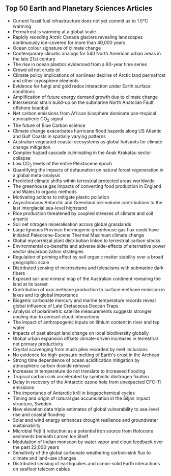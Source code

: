 <h2> Top 50 Earth and Planetary Sciences Articles</h2>



<ul>

                             

 <li><a target="_blank" href="https://github.com/manjunath5496/Top-50-Earth-and-Planetary-Sciences-Articles/blob/master/eps(1).pdf" style="text-decoration:none;">Current fossil fuel infrastructure does not yet commit us to 1.5°C warming</a></li>

 <li><a target="_blank" href="https://github.com/manjunath5496/Top-50-Earth-and-Planetary-Sciences-Articles/blob/master/eps(2).pdf" style="text-decoration:none;">Permafrost is warming at a global scale</a></li>

<li><a target="_blank" href="https://github.com/manjunath5496/Top-50-Earth-and-Planetary-Sciences-Articles/blob/master/eps(3).pdf" style="text-decoration:none;">
Rapidly receding Arctic Canada glaciers revealing landscapes continuously ice-covered for more than 40,000 years </a></li>
 <li><a target="_blank" href="https://github.com/manjunath5496/Top-50-Earth-and-Planetary-Sciences-Articles/blob/master/eps(4).pdf" style="text-decoration:none;">Ocean colour signature of climate change</a></li>                              
<li><a target="_blank" href="https://github.com/manjunath5496/Top-50-Earth-and-Planetary-Sciences-Articles/blob/master/eps(5).pdf" style="text-decoration:none;">Contemporary climatic analogs for 540 North American urban areas in the late 21st century</a></li>
<li><a target="_blank" href="https://github.com/manjunath5496/Top-50-Earth-and-Planetary-Sciences-Articles/blob/master/eps(6).pdf" style="text-decoration:none;">The rise in ocean plastics evidenced from a 60-year time series</a></li>
 <li><a target="_blank" href="https://github.com/manjunath5496/Top-50-Earth-and-Planetary-Sciences-Articles/blob/master/eps(7).pdf" style="text-decoration:none;">Crowd oil not crude oil</a></li>

 <li><a target="_blank" href="https://github.com/manjunath5496/Top-50-Earth-and-Planetary-Sciences-Articles/blob/master/eps(8).pdf" style="text-decoration:none;"> Climate policy implications of nonlinear decline of Arctic land permafrost and other cryosphere elements </a></li>
   <li><a target="_blank" href="https://github.com/manjunath5496/Top-50-Earth-and-Planetary-Sciences-Articles/blob/master/eps(9).pdf" style="text-decoration:none;">Evidence for fungi and gold redox interaction under Earth surface conditions</a></li>
  
   
 <li><a target="_blank" href="https://github.com/manjunath5496/Top-50-Earth-and-Planetary-Sciences-Articles/blob/master/eps(10).pdf" style="text-decoration:none;">Amplification of future energy demand growth due to climate change</a></li>                              
<li><a target="_blank" href="https://github.com/manjunath5496/Top-50-Earth-and-Planetary-Sciences-Articles/blob/master/eps(11).pdf" style="text-decoration:none;">Interseismic strain build-up on the submarine North Anatolian Fault offshore Istanbul</a></li>
<li><a target="_blank" href="https://github.com/manjunath5496/Top-50-Earth-and-Planetary-Sciences-Articles/blob/master/eps(12).pdf" style="text-decoration:none;">Net carbon emissions from African biosphere dominate pan-tropical atmospheric CO<sub>2</sub> signal</a></li>
<li><a target="_blank" href="https://github.com/manjunath5496/Top-50-Earth-and-Planetary-Sciences-Articles/blob/master/eps(13).pdf" style="text-decoration:none;">The future of Blue Carbon science</a></li>

<li><a target="_blank" href="https://github.com/manjunath5496/Top-50-Earth-and-Planetary-Sciences-Articles/blob/master/eps(14).pdf" style="text-decoration:none;">Climate change exacerbates hurricane flood hazards along US Atlantic and Gulf Coasts in spatially varying patterns</a></li>
                              
<li><a target="_blank" href="https://github.com/manjunath5496/Top-50-Earth-and-Planetary-Sciences-Articles/blob/master/eps(15).pdf" style="text-decoration:none;">Australian vegetated coastal ecosystems as global hotspots for climate change mitigation</a></li>

<li><a target="_blank" href="https://github.com/manjunath5496/Top-50-Earth-and-Planetary-Sciences-Articles/blob/master/eps(16).pdf" style="text-decoration:none;">Complex hazard cascade culminating in the Anak Krakatau sector collapse</a></li>

  <li><a target="_blank" href="https://github.com/manjunath5496/Top-50-Earth-and-Planetary-Sciences-Articles/blob/master/eps(17).pdf" style="text-decoration:none;">
Low CO<sub>2</sub> levels of the entire Pleistocene epoch</a></li>   
  
<li><a target="_blank" href="https://github.com/manjunath5496/Top-50-Earth-and-Planetary-Sciences-Articles/blob/master/eps(18).pdf" style="text-decoration:none;">Quantifying the impacts of defaunation on natural forest regeneration in a global meta-analysis</a></li> 

  
<li><a target="_blank" href="https://github.com/manjunath5496/Top-50-Earth-and-Planetary-Sciences-Articles/blob/master/eps(19).pdf" style="text-decoration:none;">Predicted climate shifts within terrestrial protected areas worldwide</a></li> 

<li><a target="_blank" href="https://github.com/manjunath5496/Top-50-Earth-and-Planetary-Sciences-Articles/blob/master/eps(20).pdf" style="text-decoration:none;">The greenhouse gas impacts of converting food production in England and Wales to organic methods</a></li>

<li><a target="_blank" href="https://github.com/manjunath5496/Top-50-Earth-and-Planetary-Sciences-Articles/blob/master/eps(21).pdf" style="text-decoration:none;">Motivating actions to mitigate plastic pollution</a></li>
<li><a target="_blank" href="https://github.com/manjunath5496/Top-50-Earth-and-Planetary-Sciences-Articles/blob/master/eps(22).pdf" style="text-decoration:none;">Asynchronous Antarctic and Greenland ice-volume contributions to the last interglacial sea-level highstand</a></li> 
 <li><a target="_blank" href="https://github.com/manjunath5496/Top-50-Earth-and-Planetary-Sciences-Articles/blob/master/eps(23).pdf" style="text-decoration:none;">Rice production threatened by coupled stresses of climate and soil arsenic</a></li> 
 

   <li><a target="_blank" href="https://github.com/manjunath5496/Top-50-Earth-and-Planetary-Sciences-Articles/blob/master/eps(24).pdf" style="text-decoration:none;">Soil net nitrogen mineralisation across global grasslands</a></li>
 
   <li><a target="_blank" href="https://github.com/manjunath5496/Top-50-Earth-and-Planetary-Sciences-Articles/blob/master/eps(25).pdf" style="text-decoration:none;">Large Igneous Province thermogenic greenhouse gas flux could have initiated Paleocene-Eocene Thermal Maximum climate change</a></li>                              
 <li><a target="_blank" href="https://github.com/manjunath5496/Top-50-Earth-and-Planetary-Sciences-Articles/blob/master/eps(26).pdf" style="text-decoration:none;">Global mycorrhizal plant distribution linked to terrestrial carbon stocks</a></li>
 <li><a target="_blank" href="https://github.com/manjunath5496/Top-50-Earth-and-Planetary-Sciences-Articles/blob/master/eps(27).pdf" style="text-decoration:none;">Environmental co-benefits and adverse side-effects of alternative power sector decarbonization strategies</a></li>
   
 
   <li><a target="_blank" href="https://github.com/manjunath5496/Top-50-Earth-and-Planetary-Sciences-Articles/blob/master/eps(28).pdf" style="text-decoration:none;">Regulation of priming effect by soil organic matter stability over a broad geographic scale</a></li>
 
   <li><a target="_blank" href="https://github.com/manjunath5496/Top-50-Earth-and-Planetary-Sciences-Articles/blob/master/eps(29).pdf" style="text-decoration:none;">Distributed sensing of microseisms and teleseisms with submarine dark fibers</a></li>                              

  <li><a target="_blank" href="https://github.com/manjunath5496/Top-50-Earth-and-Planetary-Sciences-Articles/blob/master/eps(30).pdf" style="text-decoration:none;">Exposed soil and mineral map of the Australian continent revealing the land at its barest </a></li>
 
   <li><a target="_blank" href="https://github.com/manjunath5496/Top-50-Earth-and-Planetary-Sciences-Articles/blob/master/eps(31).pdf" style="text-decoration:none;">Contribution of oxic methane production to surface methane emission in lakes and its global importance</a></li> 
    <li><a target="_blank" href="https://github.com/manjunath5496/Top-50-Earth-and-Planetary-Sciences-Articles/blob/master/eps(32).pdf" style="text-decoration:none;">Biogenic carbonate mercury and marine temperature records reveal global influence of Late Cretaceous Deccan Traps</a></li> 

   <li><a target="_blank" href="https://github.com/manjunath5496/Top-50-Earth-and-Planetary-Sciences-Articles/blob/master/eps(33).pdf" style="text-decoration:none;">Analysis of polarimetric satellite measurements suggests stronger cooling due to aerosol-cloud interactions</a></li>                              

  <li><a target="_blank" href="https://github.com/manjunath5496/Top-50-Earth-and-Planetary-Sciences-Articles/blob/master/eps(34).pdf" style="text-decoration:none;">The impact of anthropogenic inputs on lithium content in river and tap water</a></li> 
 
  <li><a target="_blank" href="https://github.com/manjunath5496/Top-50-Earth-and-Planetary-Sciences-Articles/blob/master/eps(35).pdf" style="text-decoration:none;">Impacts of past abrupt land change on local biodiversity globally</a></li> 

  <li><a target="_blank" href="https://github.com/manjunath5496/Top-50-Earth-and-Planetary-Sciences-Articles/blob/master/eps(36).pdf" style="text-decoration:none;">Global urban expansion offsets climate-driven increases in terrestrial net primary productivity</a></li> 
 
<li><a target="_blank" href="https://github.com/manjunath5496/Top-50-Earth-and-Planetary-Sciences-Articles/blob/master/eps(37).pdf" style="text-decoration:none;">Crystal scavenging from mush piles recorded by melt inclusions</a></li>
 <li><a target="_blank" href="https://github.com/manjunath5496/Top-50-Earth-and-Planetary-Sciences-Articles/blob/master/eps(38).pdf" style="text-decoration:none;">No evidence for high-pressure melting of Earth's crust in the Archean</a></li>
<li><a target="_blank" href="https://github.com/manjunath5496/Top-50-Earth-and-Planetary-Sciences-Articles/blob/master/eps(39).pdf" style="text-decoration:none;">Strong time dependence of ocean acidification mitigation by atmospheric carbon dioxide removal</a></li>
 <li><a target="_blank" href="https://github.com/manjunath5496/Top-50-Earth-and-Planetary-Sciences-Articles/blob/master/eps(40).pdf" style="text-decoration:none;">Increases in temperature do not translate to increased flooding</a></li>                              
<li><a target="_blank" href="https://github.com/manjunath5496/Top-50-Earth-and-Planetary-Sciences-Articles/blob/master/eps(41).pdf" style="text-decoration:none;">Tropical carbon sink accelerated by symbiotic dinitrogen fixation</a></li>
<li><a target="_blank" href="https://github.com/manjunath5496/Top-50-Earth-and-Planetary-Sciences-Articles/blob/master/eps(42).pdf" style="text-decoration:none;">Delay in recovery of the Antarctic ozone hole from unexpected CFC-11 emissions </a></li>
 
  <li><a target="_blank" href="https://github.com/manjunath5496/Top-50-Earth-and-Planetary-Sciences-Articles/blob/master/eps(43).pdf" style="text-decoration:none;">The importance of Antarctic krill in biogeochemical cycles</a></li>
 <li><a target="_blank" href="https://github.com/manjunath5496/Top-50-Earth-and-Planetary-Sciences-Articles/blob/master/eps(44).pdf" style="text-decoration:none;">Timing and origin of natural gas accumulation in the Siljan impact structure, Sweden</a></li>
   <li><a target="_blank" href="https://github.com/manjunath5496/Top-50-Earth-and-Planetary-Sciences-Articles/blob/master/eps(45).pdf" style="text-decoration:none;">New elevation data triple estimates of global vulnerability to sea-level rise and coastal flooding</a></li>  
   
<li><a target="_blank" href="https://github.com/manjunath5496/Top-50-Earth-and-Planetary-Sciences-Articles/blob/master/eps(46).pdf" style="text-decoration:none;">Solar and wind energy enhances drought resilience and groundwater sustainability</a></li> 
                             
<li><a target="_blank" href="https://github.com/manjunath5496/Top-50-Earth-and-Planetary-Sciences-Articles/blob/master/eps(47).pdf" style="text-decoration:none;">Microbial Fe(III) reduction as a potential iron source from Holocene sediments beneath Larsen Ice Shelf</a></li>
<li><a target="_blank" href="https://github.com/manjunath5496/Top-50-Earth-and-Planetary-Sciences-Articles/blob/master/eps(48).pdf" style="text-decoration:none;">Modulation of Indian monsoon by water vapor and cloud feedback over the past 22,000 years</a></li>

<li><a target="_blank" href="https://github.com/manjunath5496/Top-50-Earth-and-Planetary-Sciences-Articles/blob/master/eps(49).pdf" style="text-decoration:none;">Sensitivity of the global carbonate weathering carbon-sink flux to climate and land-use changes</a></li>
                              
<li><a target="_blank" href="https://github.com/manjunath5496/Top-50-Earth-and-Planetary-Sciences-Articles/blob/master/eps(50).pdf" style="text-decoration:none;">Distributed sensing of earthquakes and ocean-solid Earth interactions on seafloor telecom cables</a></li>
</ul>
